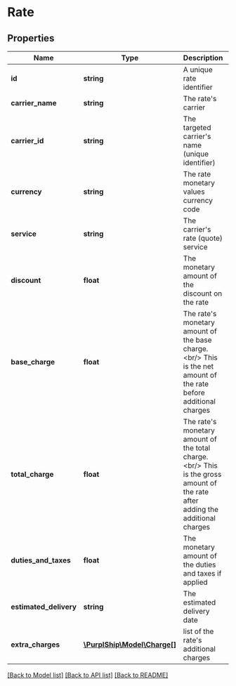 # Rate

## Properties
Name | Type | Description | Notes
------------ | ------------- | ------------- | -------------
**id** | **string** | A unique rate identifier | [optional] 
**carrier_name** | **string** | The rate&#39;s carrier | 
**carrier_id** | **string** | The targeted carrier&#39;s name (unique identifier) | 
**currency** | **string** | The rate monetary values currency code | 
**service** | **string** | The carrier&#39;s rate (quote) service | [optional] 
**discount** | **float** | The monetary amount of the discount on the rate | [optional] 
**base_charge** | **float** | The rate&#39;s monetary amount of the base charge.&lt;br/&gt; This is the net amount of the rate before additional charges | [optional] 
**total_charge** | **float** | The rate&#39;s monetary amount of the total charge.&lt;br/&gt; This is the gross amount of the rate after adding the additional charges | [optional] 
**duties_and_taxes** | **float** | The monetary amount of the duties and taxes if applied | [optional] 
**estimated_delivery** | **string** | The estimated delivery date | [optional] 
**extra_charges** | [**\PurplShip\Model\Charge[]**](Charge.md) | list of the rate&#39;s additional charges | [optional] 

[[Back to Model list]](../../README.md#documentation-for-models) [[Back to API list]](../../README.md#documentation-for-api-endpoints) [[Back to README]](../../README.md)


